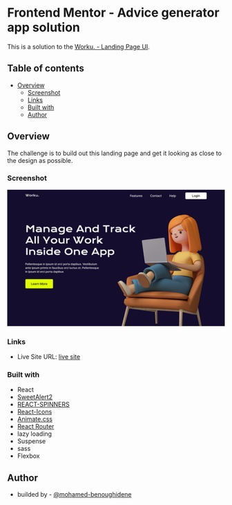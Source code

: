 # Frontend Mentor - Advice generator app solution

This is a solution to the [Worku. - Landing Page UI](https://www.figma.com/community/file/1119570033612610010).

## Table of contents

- [Overview](#overview)
  - [Screenshot](#screenshot)
  - [Links](#links)
  - [Built with](#built-with)
  - [Author](#author)

## Overview

The challenge is to build out this landing page and get it looking as close to the design as possible.

### Screenshot

![](./screenshot.png)

### Links

- Live Site URL: [live site](https://tourmaline-palmier-375fb3.netlify.app/)

### Built with

- React
- [SweetAlert2]()
- [REACT-SPINNERS](https://www.davidhu.io/react-spinners/)
- [React-Icons](https://react-icons.github.io/react-icons/)
- [Animate.css](https://animate.style/)
- [React Router](https://reactrouter.com/)
- lazy loading
- Suspense
- sass
- Flexbox

## Author

- builded by - [@mohamed-benoughidene](https://github.com/mohamed-benoughidene)
